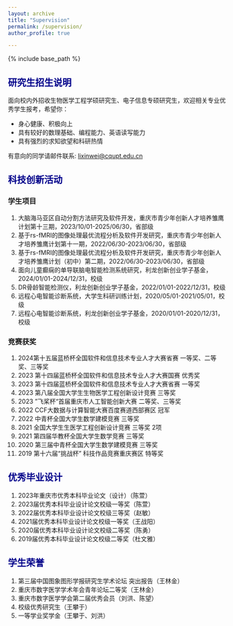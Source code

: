 ```yaml
---
layout: archive
title: "Supervision"
permalink: /supervision/
author_profile: true

---
```


{% include base_path %}

## <font color=DarkBlue>研究生招生说明</font>

面向校内外招收生物医学工程学硕研究生、电子信息专硕研究生，欢迎相关专业优秀学生报考，希望你：

- 身心健康、积极向上
- 具有较好的数理基础、编程能力、英语读写能力
- 具有强烈的求知欲望和科研热情

有意向的同学请邮件联系: lixinwei@cqupt.edu.cn

## <font color=DarkBlue>科技创新活动</font>

### 学生项目

1. 大脑海马亚区自动分割方法研究及软件开发，重庆市青少年创新人才培养雏鹰计划第十三期，2023/10/01-2025/06/30，省部级
2. 基于rs-fMRI的图像处理最优流程分析及软件开发研究，重庆市青少年创新人才培养雏鹰计划第十一期，2022/06/30-2023/06/30，省部级
3. 基于rs-fMRI的图像处理最优流程分析及软件开发研究，重庆市青少年创新人才培养雏鹰计划（初中）第二期，2022/06/30-2023/06/30，省部级
4. 面向儿童癫痫的单导联脑电智能检测系统研究，利龙创新创业学子基金，2024/01/01-2024/12/31，校级
5. DR骨龄智能检测仪，利龙创新创业学子基金，2022/01/01-2022/12/31，校级
6. 远程心电智能诊断系统，大学生科研训练计划，2020/05/01-2021/05/01，校级
7. 远程心电智能诊断系统，利龙创新创业学子基金，2020/01/01-2020/12/31，校级

### 竞赛获奖

1. 2024第十五届蓝桥杯全国软件和信息技术专业人才大赛省赛 一等奖、二等奖、三等奖
2. 2023 第十四届蓝桥杯全国软件和信息技术专业人才大赛国赛 优秀奖
3. 2023 第十四届蓝桥杯全国软件和信息技术专业人才大赛省赛 一等奖
4. 2023 第八届全国大学生生物医学工程创新设计竞赛 三等奖
5. 2023  ”飞桨杯“首届重庆市人工智能创新大赛 二等奖、三等奖
6. 2022 CCF大数据与计算智能大赛百度赛道西部赛区 冠军
7. 2022 中青杯全国大学生数学建模竞赛 三等奖
8. 2021 全国大学生生医学工程创新设计竞赛 三等奖 2项
9. 2021 第四届华教杯全国大学生数学竞赛 三等奖
10. 2020 第三届中青杯全国大学生数学建模竞赛 三等奖
11. 2019 第十六届“挑战杯” 科技作品竞赛重庆赛区 特等奖

## <font color=DarkBlue>优秀毕业设计</font>

1. 2023年重庆市优秀本科毕业论文（设计）（陈萱）
2. 2023届优秀本科毕业设计论文校级一等奖（陈萱）
3. 2022届优秀本科毕业设计论文校级三等奖（赵敏）
4. 2021届优秀本科毕业设计论文校级一等奖（王战阳）
5. 2020届优秀本科毕业设计论文校级二等奖（陈勇）
6. 2019届优秀本科毕业设计论文校级二等奖（杜文雅）

## <font color=DarkBlue>学生荣誉</font>

1. 第三届中国图象图形学报研究生学术论坛 突出报告（王林金）
2. 重庆市数字医学学术年会青年论坛二等奖（王林金）
3. 重庆市数字医学学会第二届优秀会员（刘洪、陈望）
4. 校级优秀研究生（王攀于）
5. 一等学业奖学金（王攀于、刘洪）

